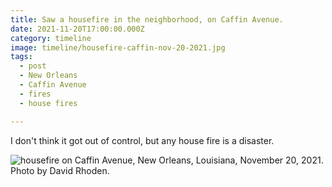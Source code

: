 ```yaml
---
title: Saw a housefire in the neighborhood, on Caffin Avenue.
date: 2021-11-20T17:00:00.000Z
category: timeline
image: timeline/housefire-caffin-nov-20-2021.jpg
tags:
  - post 
  - New Orleans
  - Caffin Avenue
  - fires
  - house fires

---
```


I don't think it got out of control, but any house fire is a disaster.

![housefire on Caffin Avenue, New Orleans, Louisiana, November 20, 2021. Photo by David Rhoden.](static/img/timeline/housefire-caffin-nov-20-2021.jpg)